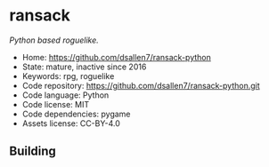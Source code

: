 # ransack

_Python based roguelike._

- Home: https://github.com/dsallen7/ransack-python
- State: mature, inactive since 2016
- Keywords: rpg, roguelike
- Code repository: https://github.com/dsallen7/ransack-python.git
- Code language: Python
- Code license: MIT
- Code dependencies: pygame
- Assets license: CC-BY-4.0

## Building

